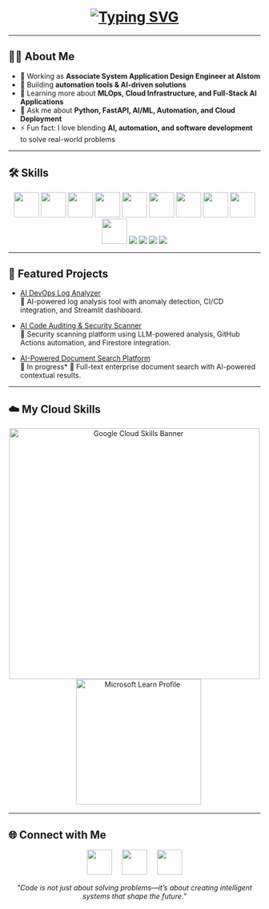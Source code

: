 <h1 align="center">
  <a href="#">
    <img src="https://readme-typing-svg.herokuapp.com?font=Fira+Code&size=30&duration=3000&pause=1000&color=0000FF&center=true&vCenter=true&width=600&lines=Hi%2C+I'm+Avinash!!;AI+%26+Automation+Engineer;Python+%7C+FastAPI+%7C+Postgres;Generative+AI+%7C+LLM+%7C+Automation;GCP+%7C+Azure;Docker+%7C+Kubernetes" alt="Typing SVG" />
  </a>
</h1>

---

## 👨‍💻 About Me
- 💼 Working as **Associate System Application Design Engineer at Alstom**  
- 🔭 Building **automation tools & AI-driven solutions**  
- 🌱 Learning more about **MLOps, Cloud Infrastructure, and Full-Stack AI Applications**  
- 💬 Ask me about **Python, FastAPI, AI/ML, Automation, and Cloud Deployment**  
- ⚡ Fun fact: I love blending **AI, automation, and software development** to solve real-world problems  

---

## 🛠 Skills

<p align="center">
  <img src="https://cdn.jsdelivr.net/gh/devicons/devicon/icons/python/python-original.svg" width="50" height="50"/>
  <img src="https://cdn.jsdelivr.net/gh/devicons/devicon/icons/fastapi/fastapi-original.svg" width="50" height="50"/>
  <img src="https://cdn.jsdelivr.net/gh/devicons/devicon/icons/postgresql/postgresql-original.svg" width="50" height="50"/>
  <img src="https://cdn.jsdelivr.net/gh/devicons/devicon/icons/docker/docker-original.svg" width="50" height="50"/>
  <img src="https://cdn.jsdelivr.net/gh/devicons/devicon/icons/googlecloud/googlecloud-original.svg" width="50" height="50"/>
  <img src="https://cdn.jsdelivr.net/gh/devicons/devicon/icons/azure/azure-original.svg" width="50" height="50"/>
  <img src="https://cdn.jsdelivr.net/gh/devicons/devicon/icons/git/git-original.svg" width="50" height="50"/>
  <img src="https://cdn.jsdelivr.net/gh/devicons/devicon/icons/pytorch/pytorch-original.svg" width="50" height="50"/>
  <img src="https://cdn.jsdelivr.net/gh/devicons/devicon/icons/html5/html5-original.svg" width="50" height="50"/>
  <img src="https://cdn.jsdelivr.net/gh/devicons/devicon/icons/linux/linux-original.svg" width="50" height="50"/>
  <img src="https://img.shields.io/badge/Ollama-000000?style=for-the-badge&logo=opensourceinitiative&logoColor=white"/>
  <img src="https://img.shields.io/badge/Together%20AI-FF6F00?style=for-the-badge&logo=aiqfome&logoColor=white"/>
  <img src="https://img.shields.io/badge/OpenAI%20API-412991?style=for-the-badge&logo=openai&logoColor=white"/>
  <img src="https://img.shields.io/badge/Selenium-43B02A?style=for-the-badge&logo=selenium&logoColor=white"/>
</p>

---

## 🚀 Featured Projects

- [AI DevOps Log Analyzer](https://github.com/Avi2099GIT/ai-devops-tool)  
  🔹 AI-powered log analysis tool with anomaly detection, CI/CD integration, and Streamlit dashboard.  

- [AI Code Auditing & Security Scanner](https://github.com/Avi2099GIT/SecUrAI)  
  🔹 Security scanning platform using LLM-powered analysis, GitHub Actions automation, and Firestore integration.  

- [AI-Powered Document Search Platform](https://github.com/yourusername/doc-search-ai)  
  🔹 In progress*
  🔹 Full-text enterprise document search with AI-powered contextual results.  

---

## ☁️ My Cloud Skills

<p align="center">
  <a href="https://www.cloudskillsboost.google/public_profiles/3d9b435f-db59-420c-9b2f-963f28975d5e">
    <img src="https://cloud.google.com/images/social-icon-google-cloud-1200-630.png" width="500px" alt="Google Cloud Skills Banner"/>
  </a>
  &nbsp;&nbsp;&nbsp;
  <a href="https://learn.microsoft.com/en-us/users/avinashkarri-0414/">
    <img src="https://learn.microsoft.com/en-us/media/logos/logo-ms-social.png" width="250px" alt="Microsoft Learn Profile"/>
  </a>
</p>

---

<!-- ## 🏅 Achievements

<p align="center">
  <img src="https://github-profile-trophy.vercel.app/?username=yourusername&theme=algolia&no-frame=true&margin-w=15&margin-h=15" />
</p> -->


<!-- ## 📈 My Tech Journey

- 🌱 2020 → Started with Python & Web Development  
- 🐍 2021 → Built automation tools in Python & Selenium  
- 🤖 2022 → Explored AI/ML, PyTorch, OpenAI API  
- ☁️ 2023 → Cloud skills (Google Cloud, Azure), containerization with Docker  
- 🚀 2024 → AI-driven DevOps & enterprise automation at Alstom   -->


<!-- 
## 📊 GitHub Stats
![Avinash's GitHub stats](https://github-readme-stats.vercel.app/api?username=yourusername&show_icons=true&theme=radical)

![Top Langs](https://github-readme-stats.vercel.app/api/top-langs/?username=yourusername&layout=compact&theme=radical)

--- -->

## 🌐 Connect with Me

<p align="center">
  <a href="https://www.linkedin.com/in/avinashkarri/"><img src="https://skillicons.dev/icons?i=linkedin" width="50"/></a>
  &nbsp;&nbsp;&nbsp;
  <a href="mailto:avinashkarri03@gmail.com"><img src="https://skillicons.dev/icons?i=gmail" width="50"/></a>
  &nbsp;&nbsp;&nbsp;
  <a href="https://github.com/yourusername"><img src="https://skillicons.dev/icons?i=github" width="50"/></a>
</p>

<p align="center"><em>"Code is not just about solving problems—it’s about creating intelligent systems that shape the future."</em></p>
